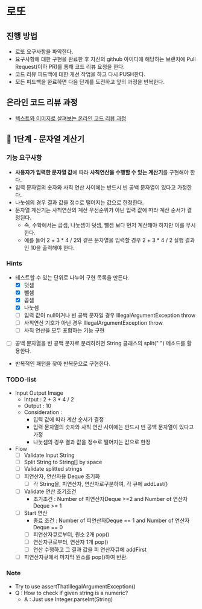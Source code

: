 # 로또
## 진행 방법
* 로또 요구사항을 파악한다.
* 요구사항에 대한 구현을 완료한 후 자신의 github 아이디에 해당하는 브랜치에 Pull Request(이하 PR)를 통해 코드 리뷰 요청을 한다.
* 코드 리뷰 피드백에 대한 개선 작업을 하고 다시 PUSH한다.
* 모든 피드백을 완료하면 다음 단계를 도전하고 앞의 과정을 반복한다.

## 온라인 코드 리뷰 과정
* [텍스트와 이미지로 살펴보는 온라인 코드 리뷰 과정](https://github.com/next-step/nextstep-docs/tree/master/codereview)

## 🚀 1단계 - 문자열 계산기
### 기능 요구사항
* **사용자가 입력한 문자열 값**에 따라 **사칙연산을 수행할 수 있는 계산기**를 구현해야 한다.
* 입력 문자열의 숫자와 사칙 연산 사이에는 반드시 빈 공백 문자열이 있다고 가정한다.
* 나눗셈의 경우 결과 값을 정수로 떨어지는 값으로 한정한다.
* 문자열 계산기는 사칙연산의 계산 우선순위가 아닌 입력 값에 따라 계산 순서가 결정된다. 
	* 즉, 수학에서는 곱셈, 나눗셈이 덧셈, 뺄셈 보다 먼저 계산해야 하지만 이를 무시한다.
	* 예를 들어 2 + 3 * 4 / 2와 같은 문자열을 입력할 경우 2 + 3 * 4 / 2 실행 결과인 10을 출력해야 한다.

### Hints
- 테스트할 수 있는 단위로 나누어 구현 목록을 만든다.
	- [x] 덧셈
	- [x] 뺄셈
	- [x] 곱셈
	- [x] 나눗셈
	- [ ] 입력 값이 null이거나 빈 공백 문자일 경우 IllegalArgumentException throw
	- [ ] 사칙연산 기호가 아닌 경우 IllegalArgumentException throw
	- [ ] 사칙 연산을 모두 포함하는 기능 구현
- [ ] 공백 문자열을 빈 공백 문자로 분리하려면 String 클래스의 split(" ") 메소드를 활용한다.
- 반복적인 패턴을 찾아 반복문으로 구현한다.

### TODO-list 
- Input Output Image
	- Intput : 2 + 3 * 4 / 2
	- Output : 10
	- Consideration :  
		- 입력 값에 따라 계산 순서가 결정
		- 입력 문자열의 숫자와 사칙 연산 사이에는 반드시 빈 공백 문자열이 있다고 가정
		- 나눗셈의 경우 결과 값을 정수로 떨어지는 값으로 한정
- Flow 
	- [ ] Validate Input String
	- [ ] Split String to String[]  by space
	- [ ] Validate splitted strings
	- [ ] 피연산자, 연산자용 Deque 초기화
		- [ ] 각 String을, 피연산자, 연산자로구분하여, 각 큐에 addLast()
	- [ ] Validate 연산 초기조건
		- 초기조건 : Number of 피연산자Deque >=2 and Number of 연산자 Deque >= 1
	- [ ] Start 연산
		- 종료 조건 : Number of 피연산자Deque == 1 and Number of 연산자 Deque == 0
		- [ ] 피연산자큐로부터, 원소 2개 pop()
		- [ ] 연산자큐로부터, 연산자 1개 pop()
		- [ ] 연산 수행하고 그 결과 값을 피 연산자큐에 addFirst
	- [ ] 피연산자큐에서 마지막 원소를 pop()하여 반환.
### Note
- Try to use assertThatIllegalArgumentException()
- Q : How to check if given string is a numeric?
	- A : Just use Integer.parseInt(String)